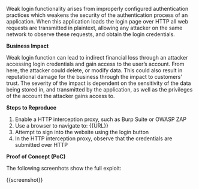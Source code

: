Weak login functionality arises from improperly configured authentication practices which weakens the security of the authentication process of an application. When this application loads the login page over HTTP all web requests are transmitted in plaintext, allowing any attacker on the same network to observe these requests, and obtain the login credentials.

**Business Impact**

Weak login function can lead to indirect financial loss through an attacker accessing login credentials and gain access to the user’s account. From here, the attacker could delete, or modify data. This could also result in reputational damage for the business through the impact to customers’ trust. The severity of the impact is dependent on the sensitivity of the data being stored in, and transmitted by the application, as well as the privileges of the account the attacker gains access to.

**Steps to Reproduce**

1. Enable a HTTP interception proxy, such as Burp Suite or OWASP ZAP
1. Use a browser to navigate to: {{URL}}
1. Attempt to sign into the website using the login button
1. In the HTTP interception proxy, observe that the credentials are submitted over HTTP

**Proof of Concept (PoC)**

The following screenhots show the full exploit:

{{screenshot}}
